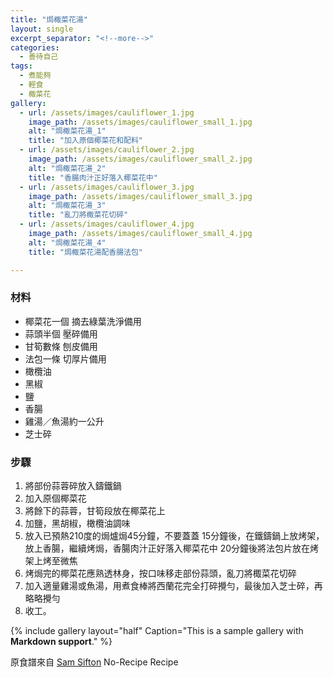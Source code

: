 ```yaml
---
title: "焗棷菜花湯"
layout: single
excerpt_separator: "<!--more-->"
categories:
  - 善待自己
tags:
  - 煮能夠
  - 輕食
  - 棷菜花
gallery:
  - url: /assets/images/cauliflower_1.jpg
    image_path: /assets/images/cauliflower_small_1.jpg
    alt: "焗棷菜花湯_1"
    title: "加入原個椰菜花和配料"
  - url: /assets/images/cauliflower_2.jpg
    image_path: /assets/images/cauliflower_small_2.jpg
    alt: "焗棷菜花湯_2"
    title: "香腸肉汁正好落入椰菜花中"
  - url: /assets/images/cauliflower_3.jpg
    image_path: /assets/images/cauliflower_small_3.jpg
    alt: "焗棷菜花湯_3"
    title: "亂刀將棷菜花切碎"
  - url: /assets/images/cauliflower_4.jpg
    image_path: /assets/images/cauliflower_small_4.jpg
    alt: "焗棷菜花湯_4"
    title: "焗棷菜花湯配香腸法包"

---
```


### 材料

* 椰菜花一個 摘去綠葉洗淨備用
* 蒜頭半個 壓碎備用
* 甘筍數條 刨皮備用
* 法包一條 切厚片備用
* 橄欖油
* 黑椒
* 鹽
* 香腸
* 雞湯／魚湯約一公升
* 芝士碎

### 步驟

1. 將部份蒜蓉碎放入鑄鐵鍋  
2. 加入原個椰菜花
3. 將餘下的蒜蓉，甘筍段放在椰菜花上
4. 加鹽，黑胡椒，橄欖油調味
5. 放入已預熱210度的焗爐焗45分鐘，不要蓋蓋
15分鐘後，在鐵鑄鍋上放烤架，放上香腸，繼續烤焗，香腸肉汁正好落入椰菜花中
20分鐘後將法包片放在烤架上烤至微焦
6. 烤焗完的椰菜花應熟透林身，按口味移走部份蒜頭，亂刀將棷菜花切碎
7. 加入適量雞湯或魚湯，用煮食棒將西蘭花完全打碎攪勻，最後加入芝士碎，再略略攪勻
8. 收工。

{% include gallery layout="half" Caption="This is a sample gallery with **Markdown support**." %}


原食譜來自 [Sam Sifton](https://twitter.com/SamSifton) No-Recipe Recipe
